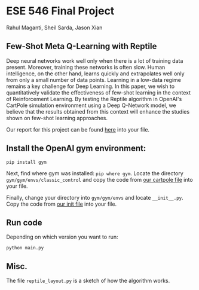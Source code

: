 # ESE 546 Final Project

Rahul Maganti, Sheil Sarda, Jason Xian

## Few-Shot Meta Q-Learning with Reptile

Deep neural networks work well only when there is a lot of training data present. Moreover, training these networks is often slow. Human intelligence, on the other hand, learns quickly and extrapolates well only from only a small number of data points. Learning in a low-data regime remains a key challenge for Deep Learning. In this paper, we wish to quantitatively validate the effectiveness of few-shot learning in the context of Reinforcement Learning. By testing the Reptile algorithm in OpenAI's CartPole simulation environment using a Deep Q-Network model, we believe that the results obtained from this context will enhance the studies shown on few-shot learning approaches.

Our report for this project can be found [here](ESE546_Final_Report.pdf) into your file.

## Install the OpenAI gym environment:

`pip install gym`

Next, find where gym was installed: `pip where gym`. Locate the directory `gym/gym/envs/classic_control` and copy the code from [our cartpole file](setup_environment/cartpole.py) into your file.

Finally, change your directory into `gym/gym/envs` and locate `__init__.py`. Copy the code from [our init file](setup_environment/__init__.py) into your file.


## Run code

Depending on which version you want to run:

`python main.py`

## Misc.

The file `reptile_layout.py` is a sketch of how the algorithm works.